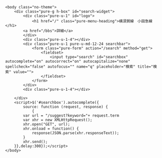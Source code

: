 <!DOCTYPE html>
<html lang="ja">

<head>
    <title>ブロックされました</title>
    <meta http-equiv="Content-Type" content="text/html; charset=UTF-8">
    <link rel="stylesheet" href="/css/empty.css">
    <link rel="stylesheet" href="/css/pure-min.css">
    <link rel="stylesheet" href="/css/grids-responsive-min.css">
    <link rel="stylesheet" href="/css/ionicons.min.css">
    <link rel="stylesheet" href="/css/default.css">
    <link rel="stylesheet" href="https://code.jquery.com/ui/1.12.1/themes/base/jquery-ui.css"/>
    <script src="https://code.jquery.com/jquery-3.5.1.js"></script>
    <script src="https://code.jquery.com/ui/1.12.1/jquery-ui.js"></script>
</head>

    <body class="no-theme">
        <div class="pure-g h-box" id="search-widget">
            <div class="pure-u-1" id="logo">
                <h1 href="/" class="pure-menu-heading">横須賀線　小田急線</h1>
            <a href="/bbs">詳細</a>
            </div>
            <div class="pure-u-1-4"></div>
            <div class="pure-u-1 pure-u-md-12-24 searchbar">
                <form class="pure-form" action="/search" method="get">
                    <fieldset>
                        <input type="search" id="searchbox" autocomplete="on" autocorrect="on" autocapitalize="none" spellcheck="false" autofocus="" name="q" placeholder="検索" title="検索" value="">
                    </fieldset>
                </form>
            </div>
            <div class="pure-u-1-4"></div>
            
        </div>
        <script>$('#searchbox').autocomplete({
            source: function (request, response) {
                {
            var url = "/suggest?keyword="+ request.term
            var xhr = new XMLHttpRequest();
            xhr.open("GET", url);
            xhr.onload = function() {
                response(JSON.parse(xhr.responseText));
            }
            xhr.send();
        }},delay:300});</script>
    </body>

</html>
